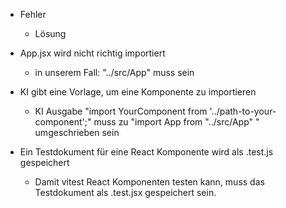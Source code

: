 - Fehler

  - Lösung

- App.jsx wird nicht richtig importiert

  - in unserem Fall: "../src/App" muss sein

- KI gibt eine Vorlage, um eine Komponente zu importieren

  - KI Ausgabe "import YourComponent from '../path-to-your-component';" muss zu "import App from "../src/App" " umgeschrieben sein

- Ein Testdokument für eine React Komponente wird als .test.js gespeichert
  - Damit vitest React Komponenten testen kann, muss das Testdokument als .test.jsx gespeichert sein.
